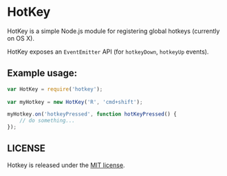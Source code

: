 # HotKey

HotKey is a simple Node.js module for registering global hotkeys (currently on OS X).

HotKey exposes an `EventEmitter` API (for `hotkeyDown`, `hotkeyUp` events).


## Example usage:

````JavaScript
var HotKey = require('hotkey');
 
var myHotkey = new HotKey('R', 'cmd+shift');

myHotkey.on('hotkeyPressed', function hotKeyPressed() {
    // do something...
});
````


## LICENSE

Hotkey is released under the [MIT license](http://en.wikipedia.org/wiki/MIT_License).
